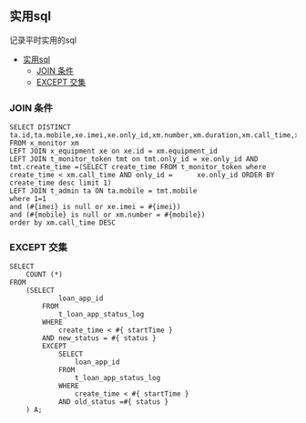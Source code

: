 ## 实用sql

记录平时实用的sql

<!-- TOC -->

- [实用sql](#实用sql)
    - [JOIN  条件](#join--条件)
    - [EXCEPT 交集](#except-交集)

<!-- /TOC -->

### JOIN  条件

```
SELECT DISTINCT ta.id,ta.mobile,xe.imei,xe.only_id,xm.number,xm.duration,xm.call_time,xm.type
FROM x_monitor xm
LEFT JOIN x_equipment xe on xe.id = xm.equipment_id
LEFT JOIN t_monitor_token tmt on tmt.only_id = xe.only_id AND tmt.create_time =(SELECT create_time FROM t_monitor_token where create_time < xm.call_time AND only_id =      xe.only_id ORDER BY create_time desc limit 1)
LEFT JOIN t_admin ta ON ta.mobile = tmt.mobile
where 1=1
and (#{imei} is null or xe.imei = #{imei})
and (#{mobile} is null or xm.number = #{mobile})
order by xm.call_time DESC
```

### EXCEPT 交集

```
SELECT
	COUNT (*)
FROM
	(SELECT
			loan_app_id
		FROM
			t_loan_app_status_log
		WHERE
			create_time < #{ startTime }
		AND new_status = #{ status }
		EXCEPT
			SELECT
				loan_app_id
			FROM
				t_loan_app_status_log
			WHERE
				create_time < #{ startTime }
			AND old_status =#{ status }
	) A;
```